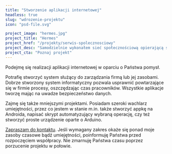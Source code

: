 ```yaml
---
title: "Stworzenie aplikacji internetowej"
headless: true
slug: "wdrozenie-projektu"
icon: "psd-file.svg"

project_image: "hermes.jpg"
project_title: "Hermes"
project_href: "/projekty/serwis-spolecznosciowy"
project_desc: "Samodzielnie wykonałem sieć społecznościową opierającą się o wygodny dziennik treningowy. Hobbystyczny projekt open-source."
project_cta: "Poznaj projekt" 
---
```



Podejmę się realizacji aplikacji internetowej w oparciu o Państwa pomysł. 

Potrafię stworzyć system służący do zarządzania firmą lub jej zasobami. Dobrze stworzony system informatyczny pozwala usprawnić powtarzające się w firmie procesy, oszczędzając czas pracowników. Wszystkie aplikacje tworzę mając na uwadze bezpieczeństwo danych.

Zajmę się także mniejszymi projektami. Posiadam szeroki wachlarz umiejętności, przez co jestem w stanie m.in. także stworzyć appkę na Androida, napisać skrypt automatyzujący wybraną operację, czy też stworzyć proste urządzenie oparte o Arduino.

[Zapraszam do kontaktu](/kontakt/). Jeśli wymagany zakres okaże się ponad moje zasoby czasowe bądź umiejętności, poinformuję Państwa przed rozpoczęciem współpracy. Nie zmarnuję Państwa czasu poprzez porzucenie projektu w połowie.

<!--more-->